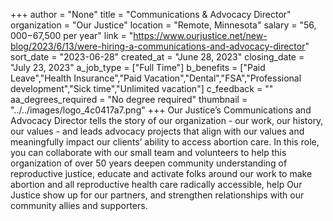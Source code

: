 +++
author = "None"
title = "Communications & Advocacy Director"
organization = "Our Justice"
location = "Remote, Minnesota"
salary = "$56,000-$67,500 per year"
link = "https://www.ourjustice.net/new-blog/2023/6/13/were-hiring-a-communications-and-advocacy-director"
sort_date = "2023-06-28"
created_at = "June 28, 2023"
closing_date = "July 23, 2023"
a_job_type = ["Full Time"]
b_benefits = ["Paid Leave","Health Insurance","Paid Vacation","Dental","FSA","Professional development","Sick time","Unlimited vacation"]
c_feedback = ""
aa_degrees_required = "No degree required"
thumbnail = "../../images/logo_4c0417a7.png"
+++
Our Justice’s Communications and Advocacy Director tells the story of our organization - our work, our history, our values - and leads advocacy projects that align with our values and meaningfully impact our clients’ ability to access abortion care. In this role, you can collaborate with our small team and volunteers to help this organization of over 50 years deepen community understanding of reproductive justice, educate and activate folks around our work to make abortion and all reproductive health care radically accessible, help Our Justice show up for our partners, and strengthen relationships with our community allies and supporters.